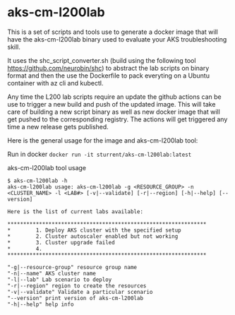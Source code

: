 # aks-cm-l200lab

This is a set of scripts and tools use to generate a docker image that will have the aks-cm-l200lab binary used to evaluate your AKS troubleshooting skill.

It uses the shc_script_converter.sh (build using the following tool https://github.com/neurobin/shc) to abstract the lab scripts on binary format and then the use the Dockerfile to pack everyting on a Ubuntu container with az cli and kubectl.

Any time the L200 lab scripts require an update the github actions can be use to trigger a new build and push of the updated image.
This will take care of building a new script binary as well as new docker image that will get pushed to the corresponding registry.
The actions will get triggered any time a new release gets published.

Here is the general usage for the image and aks-cm-l200lab tool:

Run in docker
```docker run -it sturrent/aks-cm-l200lab:latest```

aks-cm-l200lab tool usage
```
$ aks-cm-l200lab -h
aks-cm-l200lab usage: aks-cm-l200lab -g <RESOURCE_GROUP> -n <CLUSTER_NAME> -l <LAB#> [-v|--validate] [-r|--region] [-h|--help] [--version]

Here is the list of current labs available:

***************************************************************
*        1. Deploy AKS cluster with the specified setup
*        2. Cluster autoscaler enabled but not working
*        3. Cluster upgrade failed
*        4. 
***************************************************************

"-g|--resource-group" resource group name
"-n|--name" AKS cluster name
"-l|--lab" Lab scenario to deploy
"-r|--region" region to create the resources
"-v|--validate" Validate a particular scenario
"--version" print version of aks-cm-l200lab
"-h|--help" help info
```
